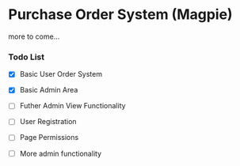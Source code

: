 # Purchase Order System (Magpie)

more to come...

### Todo List

- [x] Basic User Order System

- [x] Basic Admin Area

- [ ] Futher Admin View Functionality

- [ ] User Registration

- [ ] Page Permissions

- [ ] More admin functionality
